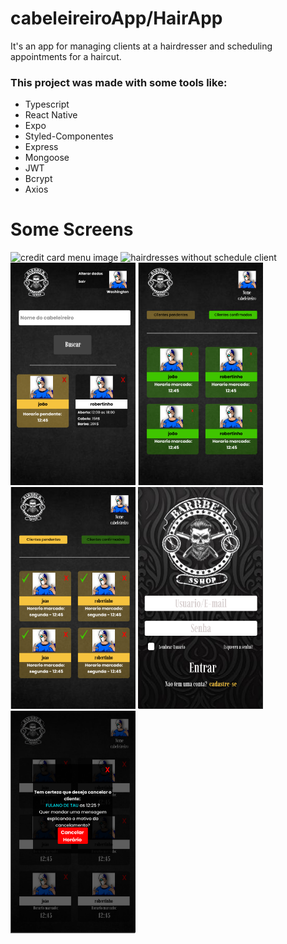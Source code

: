 # cabeleireiroApp/HairApp
It's an app for managing clients at a hairdresser and scheduling appointments for a haircut.

### This project was made with some tools like:
- Typescript
- React Native
- Expo
- Styled-Componentes
- Express
- Mongoose
- JWT
- Bcrypt
- Axios

# Some Screens
<div>
  <img width="200px" alt="credit card menu image" src="./readmeImages/Cadastrar cartão.png">
  <img width="200px" alt="hairdresses without schedule client" src="./readmeImages/Card Cabeleireiro sem horário.png">
  <img width="200px" alt="Home client screen without schedule" src="./readmeImages/Home sem horario marcado.png">
  <img width="200px" alt="Confirmed client list" src="./readmeImages/Lista de clientes confirrmados.png">
  <img width="200px" alt="pending client list" src="./readmeImages/Lista de clientes pendentes.png">
  <img width="200px" alt="login screen" src="./readmeImages/Login.png">
  <img width="200px" alt="" src="./readmeImages/Login PERGUNTA">
  <img width="200px" alt="" src="./readmeImages/Lista de clientes Modal.png">
</div>
